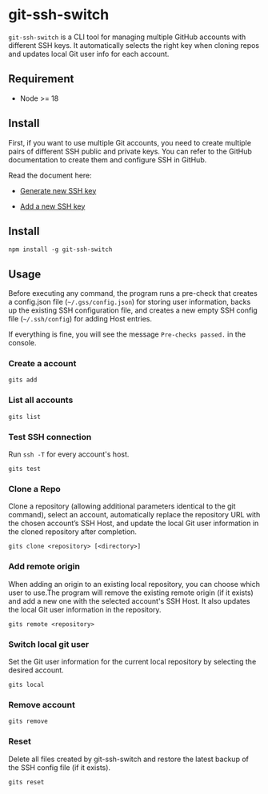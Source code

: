 # git-ssh-switch

`git-ssh-switch` is a CLI tool for managing multiple GitHub accounts with different SSH keys. It automatically selects the right key when cloning repos and updates local Git user info for each account.

## Requirement

- Node >= 18

## Install

First, if you want to use multiple Git accounts, you need to create multiple pairs of different SSH public and private keys. You can refer to the GitHub documentation to create them and configure SSH in GitHub.

Read the document here:

- [Generate new SSH key](https://docs.github.com/en/authentication/connecting-to-github-with-ssh/generating-a-new-ssh-key-and-adding-it-to-the-ssh-agent#adding-your-ssh-key-to-the-ssh-agent)

- [Add a new SSH key](https://docs.github.com/en/authentication/connecting-to-github-with-ssh/adding-a-new-ssh-key-to-your-github-account?tool=webui#about-addition-of-ssh-keys-to-your-account)
## Install

```shell
npm install -g git-ssh-switch
```

## Usage

Before executing any command, the program runs a pre-check that creates a config.json file (`~/.gss/config.json`) for storing user information, backs up the existing SSH configuration file, and creates a new empty SSH config file (`~/.ssh/config`) for adding Host entries.

If everything is fine, you will see the message `Pre-checks passed.` in the console.

### Create a account

```shell
gits add
```

### List all accounts

```shell
gits list
```

### Test SSH connection

Run `ssh -T` for every account's host.

```shell
gits test
```

### Clone a Repo

Clone a repository (allowing additional parameters identical to the git command), select an account, automatically replace the repository URL with the chosen account’s SSH Host, and update the local Git user information in the cloned repository after completion.

```shell
gits clone <repository> [<directory>]
```

### Add remote origin

When adding an origin to an existing local repository, you can choose which user to use.The program will remove the existing remote origin (if it exists) and add a new one with the selected account's SSH Host. It also updates the local Git user information in the repository.

```shell
gits remote <repository>
```

### Switch local git user

Set the Git user information for the current local repository by selecting the desired account.

```shell
gits local
```

### Remove account

```shell
gits remove
```

### Reset

Delete all files created by git-ssh-switch and restore the latest backup of the SSH config file (if it exists).

```shell
gits reset
```

